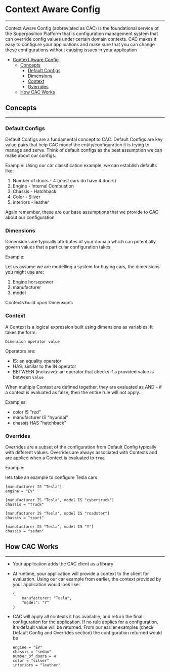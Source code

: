 # Context Aware Config
---

Context Aware Config (abbreviated as CAC) is the foundational service of the Superposition Platform that is configuration management system that can override config values under certain domain contexts. CAC makes it easy to configure your applications and make sure that you can change these configurations without causing issues in your application

- [Context Aware Config](#context-aware-config)
  - [Concepts](#concepts)
    - [Default Configs](#default-configs)
    - [Dimensions](#dimensions)
    - [Context](#context)
    - [Overrides](#overrides)
  - [How CAC Works](#how-cac-works)

## Concepts
---
### Default Configs

Default Configs are a fundamental concept to CAC. Default Configs are key value pairs that help CAC model the entity/configuration it is trying to manage and serve. Think of default configs as the best assumption we can make about our configs.

Example:
Using our car classification example, we can establish defaults like:
1. Number of doors - 4 (most cars do have 4 doors)
2. Engine - Internal Combustion
3. Chassis - Hatchback
4. Color - Silver 
5. interiors - leather

Again remember, these are our base assumptions that we provide to CAC about our configuration

### Dimensions

Dimensions are typically attributes of your domain which can potentially govern values that a particular configuration takes.

Example:

Let us assume we are modelling a system for buying cars, the dimensions you might use are:
   1. Engine horsepower
   2. manufacturer
   3. model

Contexts build upon Dimensions

### Context

A Context is a logical expression built using dimensions as variables. It takes the form:

`Dimension operator value`

Operators are:
- IS: an equality operator
- HAS: similar to the IN operator
- BETWEEN (inclusive): an operator that checks if a provided value is between `value`

When multiple Context are defined together, they are evaluated as AND - if a context is evaluated as false, then the entire rule will not apply.

Examples:

- color IS "red"
- manufacturer IS "hyundai"
- chassis HAS "hatchback"

### Overrides

Overrides are a subset of the configuration from Default Config typically with different values. Overrides are always associated with Contexts and are applied when a Context is evaluated to `true`. 

Example:

lets take an example to configure Tesla cars

```
[manufacturer IS "Tesla"]
engine = "EV"

[manufacturer IS "Tesla", model IS "cybertruck"]
chassis = "truck"

[manufacturer IS "Tesla", model IS "roadster"]
chassis = "sport"

[manufacturer IS "Tesla", model IS "Y"]
chassis = "sedan"
```

## How CAC Works
---

- Your application adds the CAC client as a library
- At runtime, your application will provide a context to the client for evaluation. Using our car example from earlier, the context provided by your application would look like:

    ```
    {
        manufacturer: "Tesla",
        "model": "Y"
    }
    ```
- CAC will apply all contexts it has available, and return the final configuration for the application. If no rule applies for a configuration, it's default value will be returned. From our earlier examples (check Default Config and Overrides section) the configuration returned would be

    ```
    engine = "EV"
    chassis = "sedan"
    number_of_doors = 4
    color = "silver"
    interiors = "leather"
    ```